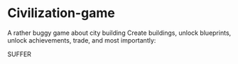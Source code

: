 # Civilization-game
A rather buggy game about city building
Create buildings, unlock blueprints, unlock achievements, trade, and most importantly:


SUFFER
